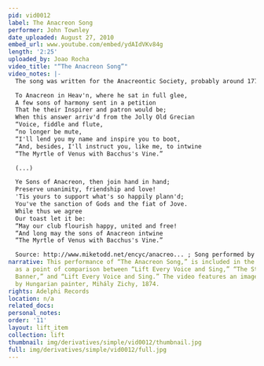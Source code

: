 ```yaml
---
pid: vid0012
label: The Anacreon Song
performer: John Townley
date_uploaded: August 27, 2010
embed_url: www.youtube.com/embed/ydAIdVKv84g
length: '2:25'
uploaded_by: Joao Rocha
video_title: "“The Anacreon Song”"
video_notes: |-
  The song was written for the Anacreontic Society, probably around 1771. The tune (...) is now thought to have been written “collectively” by members of the society, led by John Stafford Smith (...). The society met every two weeks to get drunk, sing songs and to indulge in some debauchery. Anacreon himself was a Greek poet from about 570BC who was noted for his erotic poetry (...) and his drinking songs.

  To Anacreon in Heav'n, where he sat in full glee,
  A few sons of harmony sent in a petition
  That he their Inspirer and patron would be;
  When this answer arriv'd from the Jolly Old Grecian
  “Voice, fiddle and flute,
  “no longer be mute,
  “I'll lend you my name and inspire you to boot,
  “And, besides, I'll instruct you, like me, to intwine
  “The Myrtle of Venus with Bacchus's Vine.”

  (...)

  Ye Sons of Anacreon, then join hand in hand;
  Preserve unanimity, friendship and love!
  'Tis yours to support what's so happily plann'd;
  You've the sanction of Gods and the fiat of Jove.
  While thus we agree
  Our toast let it be:
  “May our club flourish happy, united and free!
  “And long may the sons of Anacreon intwine
  “The Myrtle of Venus with Bacchus's Vine.”

  Source: http://www.miketodd.net/encyc/anacreo... ; Song performed by John Townley, from “The Top Hits Of 1776”, Adelphi Records; Picture: “Drinking-song”, Mihály Zichy, 1874.
narrative: This performance of “The Anacreon Song,” is included in the collection
  as a point of comparison between “Lift Every Voice and Sing,” “The Star-Spangled
  Banner,” and “Lift Every Voice and Sing.” The video features an image of “Drinking-song”,
  by Hungarian painter, Mihály Zichy, 1874.
rights: Adelphi Records
location: n/a
related_docs: 
personal_notes: 
order: '11'
layout: lift_item
collection: lift
thumbnail: img/derivatives/simple/vid0012/thumbnail.jpg
full: img/derivatives/simple/vid0012/full.jpg
---
```

